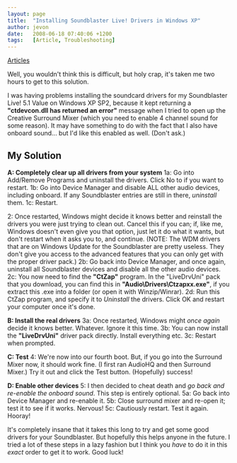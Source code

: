 ```yaml
---
layout: page
title:  "Installing Soundblaster Live! Drivers in Windows XP"
author: jevon
date:   2008-06-18 07:40:06 +1200
tags:   [Article, Troubleshooting]
---
```


[Articles](Articles.md)

Well, you wouldn't think this is difficult, but holy crap, it's taken me two hours to get to this solution.

I was having problems installing the soundcard drivers for my Soundblaster Live! 5.1 Value on Windows XP SP2, because it kept returning a **"ctdevcon.dll has returned an error"** message when I tried to open up the Creative Surround Mixer (which you need to enable 4 channel sound for some reason). It may have something to do with the fact that I also have onboard sound... but I'd like this enabled as well. (Don't ask.)

## My Solution

**A: Completely clear up all drivers from your system**
1a: Go into Add/Remove Programs and uninstall the drivers. Click No to if you want to restart.
1b: Go into Device Manager and disable ALL other audio devices, including onboard. If any Soundblaster entries are still in there, _uninstall_ them.
1c: Restart.

2: Once restarted, Windows might decide it knows better and reinstall the drivers you were just trying to clean out. Cancel this if you can; if, like me, Windows doesn't even give you that option, just let it do what it wants, but don't restart when it asks you to, and continue.
(NOTE: The WDM drivers that are on Windows Update for the Soundblaster are pretty useless. They don't give you access to the advanced features that you can only get with the proper driver pack.)
2b: Go back into Device Manager, and once again, uninstall all Soundblaster devices and disable all the other audio devices.
2c: You now need to find the **"CtZap"** program. In the "LiveDrvUni" pack that you download, you can find this in **"Audio\Drivers\Ctzapxx.exe"**, if you extract this .exe into a folder (or open it with Winzip/Winrar).
2d: Run this CtZap program, and specify it to _Uninstall_ the drivers. Click OK and restart your computer once it's done.

**B: Install the real drivers**
3a: Once restarted, Windows might _once again_ decide it knows better. Whatever. Ignore it this time.
3b: You can now install the **"LiveDrvUni"** driver pack directly. Install everything etc.
3c: Restart when prompted.

**C: Test**
4: We're now into our fourth boot. But, if you go into the Surround Mixer now, it should work fine. (I first ran AudioHQ and then Surround Mixer.) Try it out and click the Test button. (Hopefully) success!

**D: Enable other devices**
5: I then decided to cheat death and _go back and re-enable the onboard sound_. This step is entirely optional.
5a: Go back into Device Manager and re-enable it.
5b: Close surround mixer and re-open it; test it to see if it works. Nervous!
5c: Cautiously restart. Test it again. Hooray!

It's completely insane that it takes this long to try and get some good drivers for your Soundblaster. But hopefully this helps anyone in the future. I tried a lot of these steps in a lazy fashion but I think you _have_ to do it in this _exact_ order to get it to work. Good luck!
